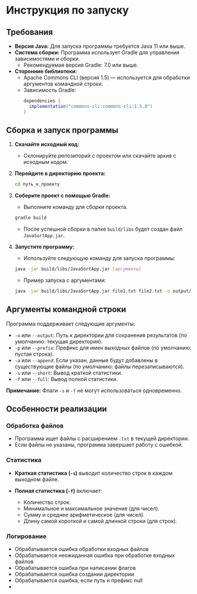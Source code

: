 # Инструкция по запуску

## Требования

*   **Версия Java:** Для запуска программы требуется Java 11 или выше.
*   **Система сборки:** Программа использует Gradle для управления зависимостями и сборки.
    *   Рекомендуемая версия Gradle: 7.0 или выше.
*   **Сторонние библиотеки:**
    *   Apache Commons CLI (версия 1.5) — используется для обработки аргументов командной строки.
    *   Зависимость Gradle:
        ```gradle
        dependencies {
          implementation("commons-cli:commons-cli:1.5.0")
        }
        ```

## Сборка и запуск программы

1.  **Скачайте исходный код:**
    *   Склонируйте репозиторий с проектом или скачайте архив с исходным кодом.

2.  **Перейдите в директорию проекта:**
    ```bash
    cd путь_к_проекту
    ```

3.  **Соберите проект с помощью Gradle:**
    *   Выполните команду для сборки проекта.
    ```bash
    gradle build
    ```
    *   После успешной сборки в папке `build/libs` будет создан файл `JavaSortApp.jar`.

4.  **Запустите программу:**
    *   Используйте следующую команду для запуска программы:
    ```bash
    java -jar build/libs/JavaSortApp.jar [аргументы]
    ```
    *   Пример запуска с аргументами:
    ```bash
    java -jar build/libs/JavaSortApp.jar file1.txt file2.txt -o output/ -p result_ -a -s
    ```

## Аргументы командной строки

Программа поддерживает следующие аргументы:

*   `-o` или `--output`: Путь к директории для сохранения результатов (по умолчанию: текущая директория).
*   `-p` или `--prefix`: Префикс для имен выходных файлов (по умолчанию: пустая строка).
*   `-a` или `--append`: Если указан, данные будут добавлены в существующие файлы (по умолчанию: файлы перезаписываются).
*   `-s` или `--short`: Вывод краткой статистики.
*   `-f` или `--full`: Вывод полной статистики.

**Примечание:** Флаги `-s` и `-f` не могут использоваться одновременно.

## Особенности реализации

### Обработка файлов

*   Программа ищет файлы с расширением `.txt` в текущей директории.
*   Если файлы не указаны, программа завершает работу с ошибкой.

### Статистика

*   **Краткая статистика (`-s`)** выводит количество строк в каждом выходном файле.

*   **Полная статистика (`-f`)** включает:
    *   Количество строк.
    *   Минимальное и максимальное значение (для чисел).
    *   Сумму и среднее арифметическое (для чисел).
    *   Длину самой короткой и самой длинной строки (для строк).

### Логирование

*   Обрабатывается ошибка обработки входных файлов
*   Обрабатывается неожиданная ошибка при обработке входных файлов
*   Обрабатывается ошибка при написании флагов
*   Обрабатывается ошибка создании директории
*   Обрабатывается ошибка, если путь и префикс null
*   
